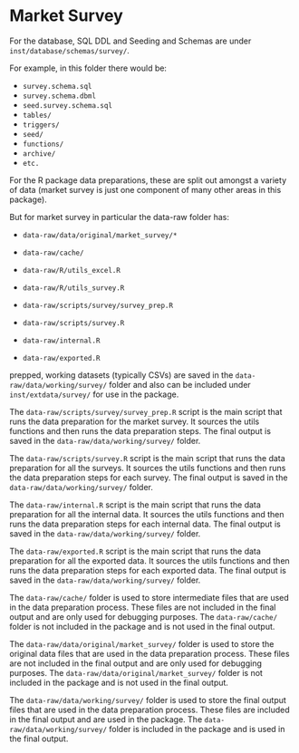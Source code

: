 
# Market Survey

For the database, SQL DDL and Seeding and Schemas are under `inst/database/schemas/survey/`.

For example, in this folder there would be:

- `survey.schema.sql`
- `survey.schema.dbml`
- `seed.survey.schema.sql`
- `tables/`
- `triggers/`
- `seed/`
- `functions/`
- `archive/`
- `etc.`


For the R package data preparations, these are split out amongst a variety of data (market survey is just one component of many other areas in this package). 

But for market survey in particular the data-raw folder has:

- `data-raw/data/original/market_survey/*`
- `data-raw/cache/`

- `data-raw/R/utils_excel.R`
- `data-raw/R/utils_survey.R`

- `data-raw/scripts/survey/survey_prep.R`
- `data-raw/scripts/survey.R`
- `data-raw/internal.R`
- `data-raw/exported.R`

prepped, working datasets (typically CSVs) are saved in the `data-raw/data/working/survey/` folder and also can be included under `inst/extdata/survey/` for use in the package.

The `data-raw/scripts/survey/survey_prep.R` script is the main script that runs the data preparation for the market survey. It sources the utils functions and then runs the data preparation steps. The final output is saved in the `data-raw/data/working/survey/` folder.

The `data-raw/scripts/survey.R` script is the main script that runs the data preparation for all the surveys. It sources the utils functions and then runs the data preparation steps for each survey. The final output is saved in the `data-raw/data/working/survey/` folder.

The `data-raw/internal.R` script is the main script that runs the data preparation for all the internal data. It sources the utils functions and then runs the data preparation steps for each internal data. The final output is saved in the `data-raw/data/working/survey/` folder.

The `data-raw/exported.R` script is the main script that runs the data preparation for all the exported data. It sources the utils functions and then runs the data preparation steps for each exported data. The final output is saved in the `data-raw/data/working/survey/` folder.

The `data-raw/cache/` folder is used to store intermediate files that are used in the data preparation process. These files are not included in the final output and are only used for debugging purposes. The `data-raw/cache/` folder is not included in the package and is not used in the final output.

The `data-raw/data/original/market_survey/` folder is used to store the original data files that are used in the data preparation process. These files are not included in the final output and are only used for debugging purposes. The `data-raw/data/original/market_survey/` folder is not included in the package and is not used in the final output.

The `data-raw/data/working/survey/` folder is used to store the final output files that are used in the data preparation process. These files are included in the final output and are used in the package. The `data-raw/data/working/survey/` folder is included in the package and is used in the final output.
